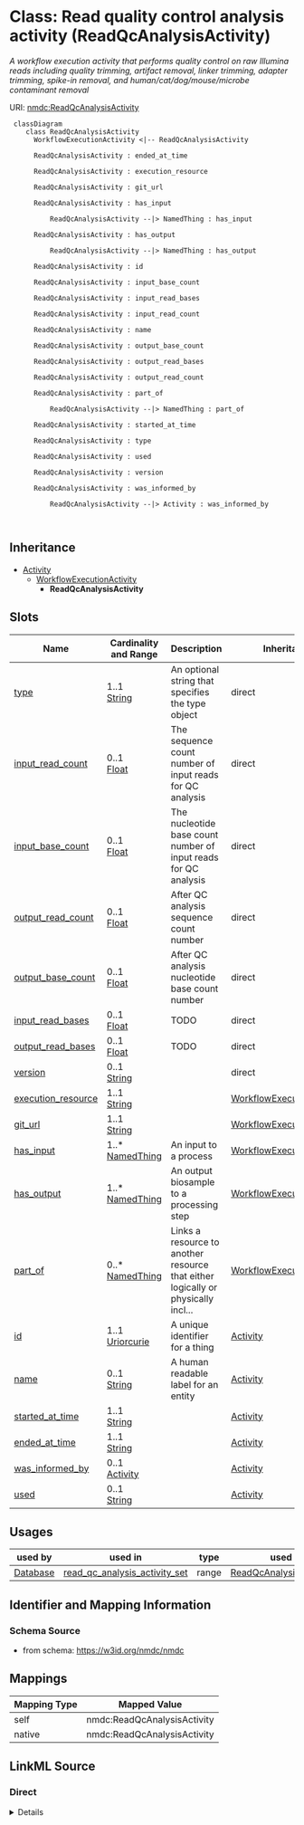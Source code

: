 # Class: Read quality control analysis activity (ReadQcAnalysisActivity)


_A workflow execution activity that performs quality control on raw Illumina reads including quality trimming, artifact removal, linker trimming, adapter trimming, spike-in removal, and human/cat/dog/mouse/microbe contaminant removal_





URI: [nmdc:ReadQcAnalysisActivity](https://w3id.org/nmdc/ReadQcAnalysisActivity)




```mermaid
 classDiagram
    class ReadQcAnalysisActivity
      WorkflowExecutionActivity <|-- ReadQcAnalysisActivity
      
      ReadQcAnalysisActivity : ended_at_time
        
      ReadQcAnalysisActivity : execution_resource
        
      ReadQcAnalysisActivity : git_url
        
      ReadQcAnalysisActivity : has_input
        
          ReadQcAnalysisActivity --|> NamedThing : has_input
        
      ReadQcAnalysisActivity : has_output
        
          ReadQcAnalysisActivity --|> NamedThing : has_output
        
      ReadQcAnalysisActivity : id
        
      ReadQcAnalysisActivity : input_base_count
        
      ReadQcAnalysisActivity : input_read_bases
        
      ReadQcAnalysisActivity : input_read_count
        
      ReadQcAnalysisActivity : name
        
      ReadQcAnalysisActivity : output_base_count
        
      ReadQcAnalysisActivity : output_read_bases
        
      ReadQcAnalysisActivity : output_read_count
        
      ReadQcAnalysisActivity : part_of
        
          ReadQcAnalysisActivity --|> NamedThing : part_of
        
      ReadQcAnalysisActivity : started_at_time
        
      ReadQcAnalysisActivity : type
        
      ReadQcAnalysisActivity : used
        
      ReadQcAnalysisActivity : version
        
      ReadQcAnalysisActivity : was_informed_by
        
          ReadQcAnalysisActivity --|> Activity : was_informed_by
        
      
```





## Inheritance
* [Activity](Activity.md)
    * [WorkflowExecutionActivity](WorkflowExecutionActivity.md)
        * **ReadQcAnalysisActivity**



## Slots

| Name | Cardinality and Range | Description | Inheritance |
| ---  | --- | --- | --- |
| [type](type.md) | 1..1 <br/> [String](String.md) | An optional string that specifies the type object | direct |
| [input_read_count](input_read_count.md) | 0..1 <br/> [Float](Float.md) | The sequence count number of input reads for QC analysis | direct |
| [input_base_count](input_base_count.md) | 0..1 <br/> [Float](Float.md) | The nucleotide base count number of input reads for QC analysis | direct |
| [output_read_count](output_read_count.md) | 0..1 <br/> [Float](Float.md) | After QC analysis sequence count number | direct |
| [output_base_count](output_base_count.md) | 0..1 <br/> [Float](Float.md) | After QC analysis nucleotide base count number | direct |
| [input_read_bases](input_read_bases.md) | 0..1 <br/> [Float](Float.md) | TODO       | direct |
| [output_read_bases](output_read_bases.md) | 0..1 <br/> [Float](Float.md) | TODO | direct |
| [version](version.md) | 0..1 <br/> [String](String.md) |  | direct |
| [execution_resource](execution_resource.md) | 1..1 <br/> [String](String.md) |  | [WorkflowExecutionActivity](WorkflowExecutionActivity.md) |
| [git_url](git_url.md) | 1..1 <br/> [String](String.md) |  | [WorkflowExecutionActivity](WorkflowExecutionActivity.md) |
| [has_input](has_input.md) | 1..* <br/> [NamedThing](NamedThing.md) | An input to a process | [WorkflowExecutionActivity](WorkflowExecutionActivity.md) |
| [has_output](has_output.md) | 1..* <br/> [NamedThing](NamedThing.md) | An output biosample to a processing step | [WorkflowExecutionActivity](WorkflowExecutionActivity.md) |
| [part_of](part_of.md) | 0..* <br/> [NamedThing](NamedThing.md) | Links a resource to another resource that either logically or physically incl... | [WorkflowExecutionActivity](WorkflowExecutionActivity.md) |
| [id](id.md) | 1..1 <br/> [Uriorcurie](Uriorcurie.md) | A unique identifier for a thing | [Activity](Activity.md) |
| [name](name.md) | 0..1 <br/> [String](String.md) | A human readable label for an entity | [Activity](Activity.md) |
| [started_at_time](started_at_time.md) | 1..1 <br/> [String](String.md) |  | [Activity](Activity.md) |
| [ended_at_time](ended_at_time.md) | 1..1 <br/> [String](String.md) |  | [Activity](Activity.md) |
| [was_informed_by](was_informed_by.md) | 0..1 <br/> [Activity](Activity.md) |  | [Activity](Activity.md) |
| [used](used.md) | 0..1 <br/> [String](String.md) |  | [Activity](Activity.md) |





## Usages

| used by | used in | type | used |
| ---  | --- | --- | --- |
| [Database](Database.md) | [read_qc_analysis_activity_set](read_qc_analysis_activity_set.md) | range | [ReadQcAnalysisActivity](ReadQcAnalysisActivity.md) |






## Identifier and Mapping Information







### Schema Source


* from schema: https://w3id.org/nmdc/nmdc





## Mappings

| Mapping Type | Mapped Value |
| ---  | ---  |
| self | nmdc:ReadQcAnalysisActivity |
| native | nmdc:ReadQcAnalysisActivity |





## LinkML Source

<!-- TODO: investigate https://stackoverflow.com/questions/37606292/how-to-create-tabbed-code-blocks-in-mkdocs-or-sphinx -->

### Direct

<details>
```yaml
name: ReadQcAnalysisActivity
description: A workflow execution activity that performs quality control on raw Illumina
  reads including quality trimming, artifact removal, linker trimming, adapter trimming,
  spike-in removal, and human/cat/dog/mouse/microbe contaminant removal
title: Read quality control analysis activity
in_subset:
- workflow subset
from_schema: https://w3id.org/nmdc/nmdc
is_a: WorkflowExecutionActivity
slots:
- type
- input_read_count
- input_base_count
- output_read_count
- output_base_count
- input_read_bases
- output_read_bases
- version
slot_usage:
  id:
    name: id
    domain_of:
    - Biosample
    - Study
    - NamedThing
    - Activity
    required: true
    structured_pattern:
      syntax: '{id_nmdc_prefix}:wfrqc-{id_shoulder}-{id_blade}{id_version}{id_locus}'
      interpolated: true

```
</details>

### Induced

<details>
```yaml
name: ReadQcAnalysisActivity
description: A workflow execution activity that performs quality control on raw Illumina
  reads including quality trimming, artifact removal, linker trimming, adapter trimming,
  spike-in removal, and human/cat/dog/mouse/microbe contaminant removal
title: Read quality control analysis activity
in_subset:
- workflow subset
from_schema: https://w3id.org/nmdc/nmdc
is_a: WorkflowExecutionActivity
slot_usage:
  id:
    name: id
    domain_of:
    - Biosample
    - Study
    - NamedThing
    - Activity
    required: true
    structured_pattern:
      syntax: '{id_nmdc_prefix}:wfrqc-{id_shoulder}-{id_blade}{id_version}{id_locus}'
      interpolated: true
attributes:
  type:
    name: type
    description: An optional string that specifies the type object.  This is used
      to allow for searches for different kinds of objects.
    deprecated: Due to confusion about what values are used for this slot, it is best
      not to use this slot. See https://github.com/microbiomedata/nmdc-schema/issues/248.
      MAM removed designates_type and rdf:type slot uri 2022-11-30
    from_schema: https://w3id.org/nmdc/nmdc
    rank: 1000
    alias: type
    owner: ReadQcAnalysisActivity
    domain_of:
    - DataObject
    - Biosample
    - Study
    - OmicsProcessing
    - CreditAssociation
    - WorkflowExecutionActivity
    - MetagenomeAssembly
    - MetagenomeAnnotationActivity
    - MetatranscriptomeAnnotationActivity
    - MetatranscriptomeActivity
    - MagsAnalysisActivity
    - ReadQcAnalysisActivity
    - ReadBasedTaxonomyAnalysisActivity
    - MagBin
    - GenomeFeature
    range: string
    required: true
  input_read_count:
    name: input_read_count
    description: The sequence count number of input reads for QC analysis.
    from_schema: https://w3id.org/nmdc/nmdc
    rank: 1000
    is_a: read_qc_analysis_statistic
    alias: input_read_count
    owner: ReadQcAnalysisActivity
    domain_of:
    - ReadQcAnalysisActivity
    range: float
  input_base_count:
    name: input_base_count
    description: The nucleotide base count number of input reads for QC analysis.
    from_schema: https://w3id.org/nmdc/nmdc
    rank: 1000
    is_a: read_qc_analysis_statistic
    alias: input_base_count
    owner: ReadQcAnalysisActivity
    domain_of:
    - ReadQcAnalysisActivity
    range: float
  output_read_count:
    name: output_read_count
    description: After QC analysis sequence count number.
    from_schema: https://w3id.org/nmdc/nmdc
    rank: 1000
    is_a: read_qc_analysis_statistic
    alias: output_read_count
    owner: ReadQcAnalysisActivity
    domain_of:
    - ReadQcAnalysisActivity
    range: float
  output_base_count:
    name: output_base_count
    description: After QC analysis nucleotide base count number.
    from_schema: https://w3id.org/nmdc/nmdc
    rank: 1000
    is_a: read_qc_analysis_statistic
    alias: output_base_count
    owner: ReadQcAnalysisActivity
    domain_of:
    - ReadQcAnalysisActivity
    range: float
  input_read_bases:
    name: input_read_bases
    description: 'TODO      '
    from_schema: https://w3id.org/nmdc/nmdc
    rank: 1000
    alias: input_read_bases
    owner: ReadQcAnalysisActivity
    domain_of:
    - ReadQcAnalysisActivity
    range: float
  output_read_bases:
    name: output_read_bases
    description: TODO
    from_schema: https://w3id.org/nmdc/nmdc
    rank: 1000
    alias: output_read_bases
    owner: ReadQcAnalysisActivity
    domain_of:
    - ReadQcAnalysisActivity
    range: float
  version:
    name: version
    from_schema: https://w3id.org/nmdc/nmdc
    rank: 1000
    domain: Activity
    alias: version
    owner: ReadQcAnalysisActivity
    domain_of:
    - WorkflowExecutionActivity
    - ReadQcAnalysisActivity
    range: string
  execution_resource:
    name: execution_resource
    from_schema: https://w3id.org/nmdc/nmdc
    rank: 1000
    domain: Activity
    alias: execution_resource
    owner: ReadQcAnalysisActivity
    domain_of:
    - WorkflowExecutionActivity
    range: string
    required: true
  git_url:
    name: git_url
    from_schema: https://w3id.org/nmdc/nmdc
    rank: 1000
    alias: git_url
    owner: ReadQcAnalysisActivity
    domain_of:
    - WorkflowExecutionActivity
    range: string
    required: true
  has_input:
    name: has_input
    description: An input to a process.
    from_schema: https://w3id.org/nmdc/nmdc
    rank: 1000
    domain: NamedThing
    multivalued: true
    alias: has_input
    owner: ReadQcAnalysisActivity
    domain_of:
    - BiosampleProcessing
    - OmicsProcessing
    - WorkflowExecutionActivity
    - PlannedProcess
    range: NamedThing
    required: true
  has_output:
    name: has_output
    description: An output biosample to a processing step
    from_schema: https://w3id.org/nmdc/nmdc
    rank: 1000
    domain: NamedThing
    multivalued: true
    alias: has_output
    owner: ReadQcAnalysisActivity
    domain_of:
    - OmicsProcessing
    - WorkflowExecutionActivity
    - PlannedProcess
    range: NamedThing
    required: true
  part_of:
    name: part_of
    description: Links a resource to another resource that either logically or physically
      includes it.
    from_schema: https://w3id.org/nmdc/nmdc
    aliases:
    - is part of
    rank: 1000
    domain: NamedThing
    slot_uri: dcterms:isPartOf
    multivalued: true
    alias: part_of
    owner: ReadQcAnalysisActivity
    domain_of:
    - FieldResearchSite
    - Biosample
    - Study
    - OmicsProcessing
    - WorkflowExecutionActivity
    range: NamedThing
  id:
    name: id
    description: A unique identifier for a thing. Must be either a CURIE shorthand
      for a URI or a complete URI
    from_schema: https://w3id.org/nmdc/nmdc
    rank: 1000
    identifier: true
    alias: id
    owner: ReadQcAnalysisActivity
    domain_of:
    - Biosample
    - Study
    - NamedThing
    - Activity
    range: uriorcurie
    required: true
    pattern: ^[a-zA-Z0-9][a-zA-Z0-9_\.]+:[a-zA-Z0-9_][a-zA-Z0-9_\-\/\.,]*$
    structured_pattern:
      syntax: '{id_nmdc_prefix}:wfrqc-{id_shoulder}-{id_blade}{id_version}{id_locus}'
      interpolated: true
  name:
    name: name
    description: A human readable label for an entity
    from_schema: https://w3id.org/nmdc/nmdc
    rank: 1000
    alias: name
    owner: ReadQcAnalysisActivity
    domain_of:
    - Protocol
    - QualityControlReport
    - NamedThing
    - PersonValue
    - Activity
    range: string
  started_at_time:
    name: started_at_time
    from_schema: https://w3id.org/nmdc/nmdc
    rank: 1000
    domain: Activity
    alias: started_at_time
    owner: ReadQcAnalysisActivity
    domain_of:
    - Activity
    range: string
    required: true
    pattern: ^([\+-]?\d{4}(?!\d{2}\b))((-?)((0[1-9]|1[0-2])(\3([12]\d|0[1-9]|3[01]))?|W([0-4]\d|5[0-2])(-?[1-7])?|(00[1-9]|0[1-9]\d|[12]\d{2}|3([0-5]\d|6[1-6])))([T\s]((([01]\d|2[0-3])((:?)[0-5]\d)?|24\:?00)([\.,]\d+(?!:))?)?(\17[0-5]\d([\.,]\d+)?)?([zZ]|([\+-])([01]\d|2[0-3]):?([0-5]\d)?)?)?)?$
  ended_at_time:
    name: ended_at_time
    from_schema: https://w3id.org/nmdc/nmdc
    rank: 1000
    domain: Activity
    alias: ended_at_time
    owner: ReadQcAnalysisActivity
    domain_of:
    - Activity
    range: string
    required: true
    pattern: ^([\+-]?\d{4}(?!\d{2}\b))((-?)((0[1-9]|1[0-2])(\3([12]\d|0[1-9]|3[01]))?|W([0-4]\d|5[0-2])(-?[1-7])?|(00[1-9]|0[1-9]\d|[12]\d{2}|3([0-5]\d|6[1-6])))([T\s]((([01]\d|2[0-3])((:?)[0-5]\d)?|24\:?00)([\.,]\d+(?!:))?)?(\17[0-5]\d([\.,]\d+)?)?([zZ]|([\+-])([01]\d|2[0-3]):?([0-5]\d)?)?)?)?$
  was_informed_by:
    name: was_informed_by
    from_schema: https://w3id.org/nmdc/nmdc
    mappings:
    - prov:wasInformedBy
    rank: 1000
    domain: Activity
    alias: was_informed_by
    owner: ReadQcAnalysisActivity
    domain_of:
    - Activity
    range: Activity
  used:
    name: used
    from_schema: https://w3id.org/nmdc/nmdc
    mappings:
    - prov:used
    rank: 1000
    domain: Activity
    alias: used
    owner: ReadQcAnalysisActivity
    domain_of:
    - Activity
    range: string

```
</details>